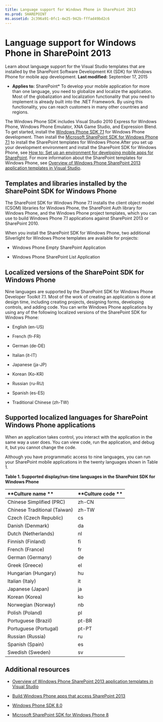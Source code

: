 ```yaml
---
title: Language support for Windows Phone in SharePoint 2013
ms.prod: SHAREPOINT
ms.assetid: 2c396a91-0fc1-4e25-942b-fffad49bd2c6
---
```



# Language support for Windows Phone in SharePoint 2013
Learn about language support for the Visual Studio templates that are installed by the SharePoint Software Development Kit (SDK) for Windows Phone for mobile app development. 
 **Last modified:** September 17, 2015
  
    
    

 * **Applies to:** SharePoint* 
To develop your mobile application for more than one language, you need to globalize and localize the application. Most of the globalization and localization functionality that you need to implement is already built into the .NET Framework. By using this functionality, you can reach customers in many other countries and regions. 
  
    
    

The Windows Phone SDK includes Visual Studio 2010 Express for Windows Phone, Windows Phone Emulator, XNA Game Studio, and Expression Blend. To get started, install the  [Windows Phone SDK 7.1](http://www.microsoft.com/en-us/download/details.aspx?id=27570) for Windows Phone development. Then install the [Microsoft SharePoint SDK for Windows Phone 7.1](http://www.microsoft.com/en-us/download/details.aspx?id=30476) to install the SharePoint templates for Windows Phone.After you set up your development environment and install the SharePoint SDK for Windows Phone, see  [How to: Set up an environment for developing mobile apps for SharePoint](how-to-set-up-an-environment-for-developing-mobile-apps-for-sharepoint.md). For more information about the SharePoint templates for Windows Phone, see  [Overview of Windows Phone SharePoint 2013 application templates in Visual Studio](overview-of-windows-phone-sharepoint-2013-application-templates-in-visual-studio.md). 
## Templates and libraries installed by the SharePoint SDK for Windows Phone
<a name="LanguageSupportForWindowsPhoneForSharePoint2013_TemplatesInstalledBySharePointSDKForWindowsPhone"> </a>

The SharePoint SDK for Windows Phone 7.1 installs the client object model (CSOM) libraries for Windows Phone, the SharePoint Auth library for Windows Phone, and the Windows Phone project templates, which you can use to build Windows Phone 7.1 applications against SharePoint 2013 or SharePoint 2010. 
  
    
    
When you install the SharePoint SDK for Windows Phone, two additional Silverlight for Windows Phone templates are available for projects: 
  
    
    

- Windows Phone Empty SharePoint Application 
    
  
- Windows Phone SharePoint List Application 
    
  

## Localized versions of the SharePoint SDK for Windows Phone
<a name="LanguageSupportForWindowsPhoneForSharePoint2013_LocalizedVersionsOfSharePointSDKForWindowsPhone"> </a>

Nine languages are supported by the SharePoint SDK for Windows Phone Developer Toolkit 7.1. Most of the work of creating an application is done at design time, including creating projects, designing forms, developing controls, and adding code. You can write Windows Phone applications by using any of the following localized versions of the SharePoint SDK for Windows Phone: 
  
    
    

- English (en-US) 
    
  
- French (fr-FR) 
    
  
- German (de-DE) 
    
  
- Italian (it-IT) 
    
  
- Japanese (ja-JP) 
    
  
- Korean (Ko-KR) 
    
  
- Russian (ru-RU) 
    
  
- Spanish (es-ES) 
    
  
- Traditional Chinese (zh-TW) 
    
  

## Supported localized languages for SharePoint Windows Phone applications
<a name="bk_supplocallangs"> </a>

When an application takes control, you interact with the application in the same way a user does. You can view code, run the application, and debug it, but you cannot change the code. 
  
    
    
Although you have programmatic access to nine languages, you can run your SharePoint mobile applications in the twenty languages shown in Table 1. 
  
    
    

**Table 1. Supported display/run-time languages in the SharePoint SDK for Windows Phone**


|**Culture name **|**Culture code **|
|:-----|:-----|
|Chinese Simplified (PRC) |zh-CN |
|Chinese Traditional (Taiwan) |zh-TW |
|Czech (Czech Republic) |cs |
|Danish (Denmark) |da |
|Dutch (Netherlands) |nl |
|Finnish (Finland) |fi |
|French (France) |fr |
|German (Germany) |de |
|Greek (Greece) |el |
|Hungarian (Hungary) |hu |
|Italian (Italy) |it |
|Japanese (Japan) |ja |
|Korean (Korea) |ko |
|Norwegian (Norway) |nb |
|Polish (Poland) |pl |
|Portuguese (Brazil) |pt-BR |
|Portuguese (Portugal) |pt-PT |
|Russian (Russia) |ru |
|Spanish (Spain) |es |
|Swedish (Sweden) |sv |
   

## Additional resources
<a name="bk_addresources"> </a>


-  [Overview of Windows Phone SharePoint 2013 application templates in Visual Studio](overview-of-windows-phone-sharepoint-2013-application-templates-in-visual-studio.md)
    
  
-  [Build Windows Phone apps that access SharePoint 2013](build-windows-phone-apps-that-access-sharepoint-2013.md)
    
  
-  [Windows Phone SDK 8.0](http://www.microsoft.com/en-us/download/details.aspx?id=35471)
    
  
-  [Microsoft SharePoint SDK for Windows Phone 8](http://www.microsoft.com/en-us/download/details.aspx?id=36818)
    
  

  
    
    

